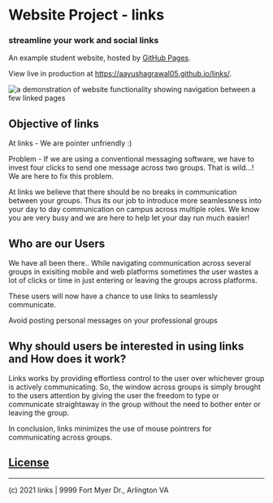 # Website Project - links
### streamline your work and social links

An example student website, hosted by [GitHub Pages](https://pages.github.com/).

View live in production at https://aayushagrawal05.github.io/links/.

![a demonstration of website functionality showing navigation between a few linked pages](https://raw.githubusercontent.com/SCSU-CSC-Department/201701-csc-443-01/e3ff575a3afab0f7b4a621a5246d05e51495759d/projects/personal-website/demo.gif)

## Objective of links
At links - We are pointer unfriendly :)

Problem - If we are using a conventional messaging software, we have to invest four clicks to send one message across two groups. That is wild...! We are here to fix this problem. 

At links we believe that there should be no breaks in communication between your groups. Thus its our job to introduce more seamlessness into your day to day communication on campus across multiple roles. We know you are very busy and we are here to help let your day run much easier!

## Who are our Users
We have all been there.. While navigating communication across several groups in exisiting mobile and web platforms sometimes the user wastes a lot of clicks or time in just entering or leaving the groups across platforms.

These users will now have a chance to use links to seamlessly communicate.

Avoid posting personal messages on your professional groups
## Why should users be interested in using links and How does it work?
Links works by providing effortless control to the user over whichever group is actively communicating. So, the window across groups is simply brought to the users attention by giving the user the freedom to type or communicate straightaway in the group without the need to bother enter or leaving the group. 

In conclusion, links minimizes the use of mouse pointrers for communicating across groups.


## [License](/LICENSE)
____________________________________________________________________________________________________________________
 
(c) 2021 links | 9999 Fort Myer Dr., Arlington VA